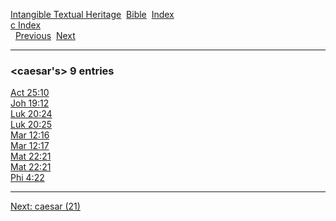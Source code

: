 [Intangible Textual Heritage](../../index)  [Bible](../index) 
[Index](index)   
[c Index](_c_)  
  [Previous](c01822)  [Next](c01824) 

------------------------------------------------------------------------

### &lt;caesar's&gt; 9 entries

[Act 25:10](../kjv/act025.htm#010)  
[Joh 19:12](../kjv/joh019.htm#012)  
[Luk 20:24](../kjv/luk020.htm#024)  
[Luk 20:25](../kjv/luk020.htm#025)  
[Mar 12:16](../kjv/mar012.htm#016)  
[Mar 12:17](../kjv/mar012.htm#017)  
[Mat 22:21](../kjv/mat022.htm#021)  
[Mat 22:21](../kjv/mat022.htm#021)  
[Phi 4:22](../kjv/phi004.htm#022)  

------------------------------------------------------------------------

[Next: caesar (21)](c01824)
